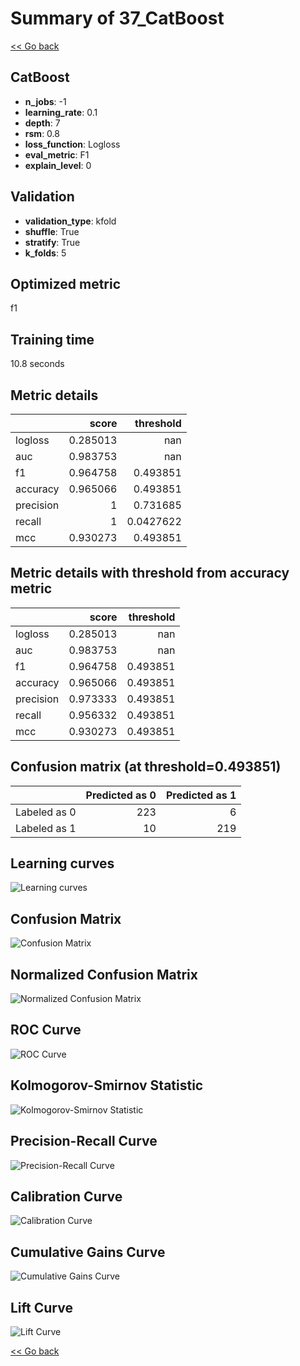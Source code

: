 # Summary of 37_CatBoost

[<< Go back](../README.md)


## CatBoost
- **n_jobs**: -1
- **learning_rate**: 0.1
- **depth**: 7
- **rsm**: 0.8
- **loss_function**: Logloss
- **eval_metric**: F1
- **explain_level**: 0

## Validation
 - **validation_type**: kfold
 - **shuffle**: True
 - **stratify**: True
 - **k_folds**: 5

## Optimized metric
f1

## Training time

10.8 seconds

## Metric details
|           |    score |   threshold |
|:----------|---------:|------------:|
| logloss   | 0.285013 | nan         |
| auc       | 0.983753 | nan         |
| f1        | 0.964758 |   0.493851  |
| accuracy  | 0.965066 |   0.493851  |
| precision | 1        |   0.731685  |
| recall    | 1        |   0.0427622 |
| mcc       | 0.930273 |   0.493851  |


## Metric details with threshold from accuracy metric
|           |    score |   threshold |
|:----------|---------:|------------:|
| logloss   | 0.285013 |  nan        |
| auc       | 0.983753 |  nan        |
| f1        | 0.964758 |    0.493851 |
| accuracy  | 0.965066 |    0.493851 |
| precision | 0.973333 |    0.493851 |
| recall    | 0.956332 |    0.493851 |
| mcc       | 0.930273 |    0.493851 |


## Confusion matrix (at threshold=0.493851)
|              |   Predicted as 0 |   Predicted as 1 |
|:-------------|-----------------:|-----------------:|
| Labeled as 0 |              223 |                6 |
| Labeled as 1 |               10 |              219 |

## Learning curves
![Learning curves](learning_curves.png)
## Confusion Matrix

![Confusion Matrix](confusion_matrix.png)


## Normalized Confusion Matrix

![Normalized Confusion Matrix](confusion_matrix_normalized.png)


## ROC Curve

![ROC Curve](roc_curve.png)


## Kolmogorov-Smirnov Statistic

![Kolmogorov-Smirnov Statistic](ks_statistic.png)


## Precision-Recall Curve

![Precision-Recall Curve](precision_recall_curve.png)


## Calibration Curve

![Calibration Curve](calibration_curve_curve.png)


## Cumulative Gains Curve

![Cumulative Gains Curve](cumulative_gains_curve.png)


## Lift Curve

![Lift Curve](lift_curve.png)



[<< Go back](../README.md)
